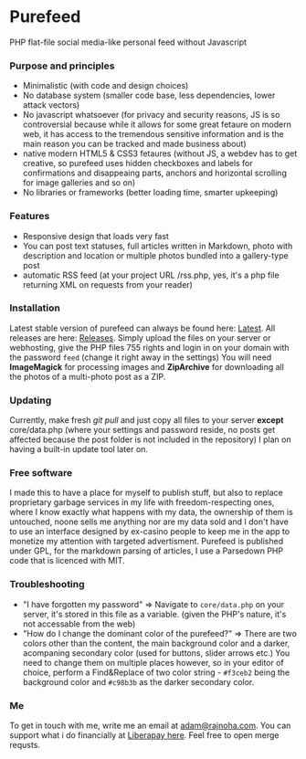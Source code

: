 # Purefeed
PHP flat-file social media-like personal feed without Javascript

### Purpose and principles
 - Minimalistic (with code and design choices)
 - No database system (smaller code base, less dependencies, lower attack vectors)
 - No javascript whatsoever (for privacy and security reasons, JS is so controversial because while it allows for some great fetaure on modern web, it has access to the tremendous sensitive information and is the main reason you can be tracked and made business about)
 - native modern HTML5 & CSS3 fetaures (without JS, a webdev has to get creative, so purefeed uses hidden checkboxes and labels for confirmations and disappeaing parts, anchors and horizontal scrolling for image galleries and so on)
 - No libraries or frameworks (better loading time, smarter upkeeping)

### Features
 - Responsive design that loads very fast
 - You can post text statuses, full articles written in Markdown, photo with description and location or multiple photos bundled into a gallery-type post
 - automatic RSS feed (at your project URL /rss.php, yes, it's a php file returning XML on requests from your reader)

### Installation
Latest stable version of purefeed can always be found here: [Latest](https://github.com/arajnoha/purefeed/releases/latest).
All releases are here: [Releases](https://github.com/arajnoha/purefeed/releases).
Simply upload the files on your server or webhosting, give the PHP files 755 rights and login in on your domain with the password `feed` (change it right away in the settings)
You will need **ImageMagick** for processing images and **ZipArchive** for downloading all the photos of a multi-photo post as a ZIP.

### Updating
Currently, make fresh _git pull_ and just copy all files to your server **except** core/data.php (where your settings and password reside, no posts get affected because the post folder is not included in the repository)
I plan on having a built-in update tool later on.

### Free software
I made this to have a place for myself to publish stuff, but also to replace proprietary garbage services in my life with freedom-respecting ones, where I know exactly what happens with my data, the ownership of them is untouched, noone sells me anything nor are my data sold and I don't have to use an interface designed by ex-casino people to keep me in the app to monetize my attention with targeted advertisment. Purefeed is published under GPL, for the markdown parsing of articles, I use a Parsedown PHP code that is licenced with MIT.

### Troubleshooting
- "I have forgotten my password" => Navigate to `core/data.php` on your server, it's stored in this file as a variable. (given the PHP's nature, it's not accessable from the web)
- "How do I change the dominant color of the purefeed?" => There are two colors other than the content, the main background color and a darker, acompaning secondary color (used for buttons, slider arrows etc.) You need to change them on multiple places however, so in your editor of choice, perform a Find&Replace of two color string - `#f3ceb2` being the background color and `#c98b3b` as the darker secondary color.

### Me
To get in touch with me, write me an email at adam@rajnoha.com.
You can support what i do financially at [Liberapay here](https://liberapay.com/arajnoha/donate).
Feel free to open merge requsts.
